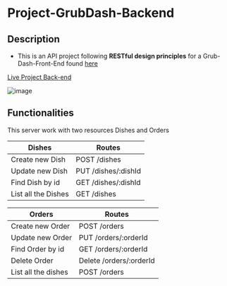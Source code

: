 # Project-GrubDash-Backend

## Description

- This is an API project following **RESTful design principles** for a Grub-Dash-Front-End found [here](https://github.com/ramamdeeCode/grub-dash-front-end.git)

[Live Project Back-end](https://project-grubdash-backend.onrender.com)

![image](https://user-images.githubusercontent.com/86864383/183989221-3499e80c-8ada-447d-93a9-c99f148b48dd.png)

## Functionalities

This server work with two resources Dishes and Orders

| Dishes              | Routes              |
| ------------------- | ------------------- |
| Create new Dish     | POST /dishes        |
| Update new Dish     | PUT /dishes/:dishId |
| Find Dish by id     | GET /dishes/:dishId |
| List all the Dishes | GET /dishes         |

| Orders              | Routes                  |
| ------------------- | ----------------------- |
| Create new Order    | POST /orders            |
| Update new Order    | PUT /orders/:orderId    |
| Find Order by id    | GET /orders/:orderId    |
| Delete Order        | Delete /orders/:orderId |
| List all the dishes | POST /orders            |
